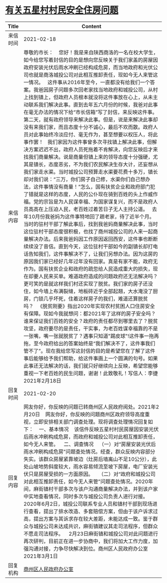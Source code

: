 # <a href="http://www.shangluo.gov.cn/zmhd/ldxxxx.jsp?urltype=leadermail.LeaderMailContentUrl&wbtreeid=1112&leadermailid=6939">有关五星村村民安全住房问题</a>
|Title|Content|
|:---:|---|
|来信时间|2021-02-18|
|来信内容|尊敬的市长：    您好！我是来自陕西商洛的一名在校大学生，如今给您写着封信的目的是想向您反映关于我们家盖的房屋因政府安装光伏后雨水冲刷已经构成危房，而当地政府和光伏公司也就是商洛城投公司对此相互推卸责任，现如今无人来管这一情况。   这件事从2016年至今，一直都没有给我们一个答案。我爸因房子问题多次回老家找当地政府和城投公司，从村上找到镇上，但政府人员根本就没将这件事放在心上，从未主动联系我们解决此事。直到去年五六月份的时候，我爸对此事在毫无办法的情况下给“市长信箱”写了封信，来反映这件事。第二天，就有政府领导来解决此事。但是，说是来解决此事却没有来我们家，而且态度十分不诚心，最后不欢而散。政府人员对此事始终冷淡应付、毫无作为，甚至想要以权压人，将此事作罢！   我们家因为这件事曾多次寻找镇上解决此事，但解决方案迟迟不出，政府人员死拖着不肯解决，向您反映后才来找我们商量解决。说是商量但镇上来的领导态度十分强硬，尤其是镇长，态度恶劣，不为我们农民解决生存大计，还妄想从我们家走水渠。当时城投公司预算走水渠要花费十多万，镇长却对我们说：“三万，你们房子自己修，水渠你们自己想办法，这件事情没有商量！”怎么，国有扶贫企业和政府部门犯了错就是这样的态度，人民的公仆现在骑到百姓的头上作威作福。党的宗旨是为人民谋幸福、为国家谋复兴，而不是政府人员高高在上压迫人民，老百姓过着苦日子无人主持公道。   去年10月份我爸妈为这件事特地回了趟老家，待了近半个月。当时的驻村干部了解此事后，找到我爸妈商量解决此事，当时这位驻村干部态度很积极，也找了商州城投公司的人来一起商量解决办法。后来我爸妈因工作原因返回西安，这件事也断断续续没了音信。直到今天，这位驻村干部如今的副镇长却打电话告知我们，这件事解决不了，让我们另想办法。因为这房的原因我们家已经好几年过年没有回家。真是有家不能，政府无作为。国有扶贫企业和政府的疏忽给人民造成重大的损失，现在却要人民来买单。难道政府造成的问题政府还无法解决吗？更可笑的是就这样我们村还实现了脱贫。我们家的房子还没住，如今墙上布满裂缝，地板砖近乎全部起翘，大水淹没了厨房，门锁几乎坏死，住着这样房子的我们，难道还算脱贫吗？   《脱贫刚要》指出2020年实现农村贫困人口住房安全有保障。现如今我就想问：都2021年了这样的房子安全吗？谁来保证我们百姓的安全？政府的责任都尽到哪里去了？脱贫攻坚，政府要尽的是责任，干实事，为老百姓谋幸福靠的不是一张嘴，嘴一张就脱贫了？遇事只知道"踢皮球"!这件事一拖再拖，至今政府给出的答案始终是“我们解决不了，这件事我们管不了”。现在我给您写这封信的目的是希望您在了解了这件事后能够给予我们帮助，给这件事画上一个圆满的句号。如果此事还无法解决的话，我们就只好继续向上反映，希望您能够重视一下老百姓的民生问题，谢谢！此致敬礼！写信人：李捷2021年2月18日|
|回复时间|2021-02-20|
|回复内容|网友你好，你反映的问题已转商州区人民政府阅处。2021年2月20日    网友你好，你反映的问题商州区政府领导高度重视，立即安排相关部门调查处理。现将调查处理情况回复如下：    一、基本情况    该信件反映五星村村民房屋因安装光伏后雨水冲刷构成危房，而政府和城投公司对此相互推卸责任，如今无人来管。    二、调查情况    （一）对“房屋安装光伏后雨水冲刷构成危房”问题查处情况。经查，群众反映内容部分失实。该群众房屋紧靠坡边（灶房后墙离山不足10公分），此处山坡地势斜度较大，雨水容易倾流至坡下房屋，电厂安装光伏只是房屋受损的一方面原因。    （二）对“政府和城投公司对此相互推卸责任，如今无人来管”问题查处情况。2020年间，麻街镇村干部多次与该户沟通商量解决办法，并到该户家中实地查看情况，同时多次与城投公司负责人进行对接。2020年6月2日，城投公司联系专业人员和镇村干部到现场进行查看，提出了排水改造、多套赔偿方案，但由于该户诉求过高，提出方案与其诉求存在较大差距，未能达成一致。鉴于群众与城投公司未达成共识，麻街镇建议其走司法程序，但群众不愿走司法程序。    2月23日麻街镇和城投公司对此问题进行再次研判，目前正在进一步协商中，我们将加大工作力度，加强沟通对接，力争尽快解决到位。商州区人民政府办公室2021年3月1日|
|回复机构|<a href="../../categories/agencies/商州区人民政府办公室.md">商州区人民政府办公室</a>|